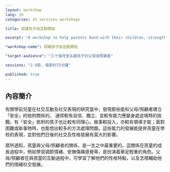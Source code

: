 ```yaml
---
layout: workshop
lang: zh
categories: zh services workshops

title: 認識孩子由互動開始

excerpt: "A workshop to help parents bond with their children, strengthening the caregiver-child relationship to ensure healthy development."

"workshop-name": 認識孩子由互動開始

"target-audience": "三十個月至五歲孩子的父母或照顧者"

sessions: "2-4節, 每節約75分鐘"

published: true
---
```


## 內容簡介
有關學前兒童在社交互動及社交表現的硏究當中，發現那些能和父母/照顧者建立「安全」的依附關係的， 通常較有自信、獨立、並較有能力應變身處逆境時的挑戰。有「安全」依附的孩子也比較有同理心，做事較投入，亦較有領導才能；面對困難或新事物時，也能想出較多的方法處理問題。這些能力的發展能提昇孩童在學校的表現，並對他們日後的社交及性格發展有莫大的影響。

眾所週知，孩童與父母/照顧者的關係，是一生之中最重要的。這關係在孩童的成長過程中，例如學習調節情緒、安撫傷痛感覺等，是扮演着舉足輕重的角色。父母/照顧者在與孩童的互動過程中，可學習了解他們的性格特點，以及怎樣輔助他們的情緒社交發展。